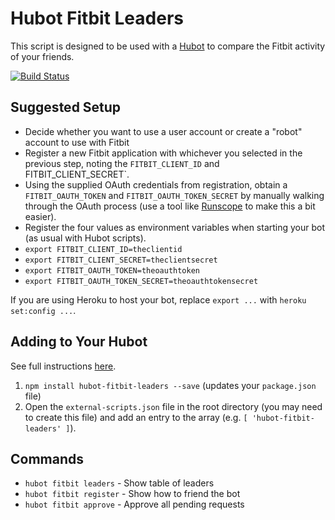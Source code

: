 # Hubot Fitbit Leaders

This script is designed to be used with a [Hubot](http://hubot.github.com) to compare the Fitbit activity of your friends.

[![Build Status](https://travis-ci.org/hubot-scripts/hubot-fitbit-leaders.png)](https://travis-ci.org/hubot-scripts/hubot-fitbit-leaders)

## Suggested Setup

* Decide whether you want to use a user account or create a "robot" account to use with Fitbit
* Register a new Fitbit application with whichever you selected in the previous step, noting the `FITBIT_CLIENT_ID` and FITBIT_CLIENT_SECRET`.
* Using the supplied OAuth credentials from registration, obtain a `FITBIT_OAUTH_TOKEN` and `FITBIT_OAUTH_TOKEN_SECRET` by manually walking through the OAuth process (use a tool like [Runscope](https://www.runscope.com/) to make this a bit easier).
* Register the four values as environment variables when starting your bot (as usual with Hubot scripts).
 * `export FITBIT_CLIENT_ID=theclientid`
 * `export FITBIT_CLIENT_SECRET=theclientsecret`
 * `export FITBIT_OAUTH_TOKEN=theoauthtoken`
 * `export FITBIT_OAUTH_TOKEN_SECRET=theoauthtokensecret`

If you are using Heroku to host your bot, replace `export ...` with `heroku set:config ...`.

## Adding to Your Hubot

See full instructions [here](https://github.com/github/hubot/blob/master/docs/scripting.md#npm-packages).

1. `npm install hubot-fitbit-leaders --save` (updates your `package.json` file)
2. Open the `external-scripts.json` file in the root directory (you may need to create this file) and add an entry to the array (e.g. `[ 'hubot-fitbit-leaders' ]`).

## Commands

- `hubot fitbit leaders` - Show table of leaders
- `hubot fitbit register` - Show how to friend the bot
- `hubot fitbit approve` - Approve all pending requests
